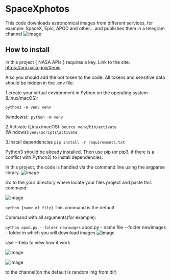 # SpaceXphotos

This code downloads astronomical images from different services, for example: SpaceX, Epic, APOD and other... and publishes them in a telegram channel
![image](https://github.com/user-attachments/assets/b1121438-80e5-4723-abe5-225f174464de)



## How to install

In this project { NASA APIs } requires a key.
Link to the site: https://api.nasa.gov/#epic

Also you should add the bot token to the code.
All tokens and sensitive data should be hidden in the .env file.

1.create your virtual environment in Python on the operating system (Linux/macOS):




```python3 -m venv venv```





(windows):` python -m venv`

2.Activate (Linux/macOS): `source venv/bin/activate`
(Windows):`venv\Scripts\activate`

3.Install dependencies
`pip install -r requirements.txt`

Python3 should be already installed. Then use pip (or pip3, if there is a conflict with Python2) to install dependencies:


In this project, the code is handled via the command line using the argparse library.
![image](https://github.com/user-attachments/assets/307ea0cb-351d-4be2-b92f-a8b10277d8cc)


Go to the your directory where locate your files project
and paste this command:

![image](https://github.com/user-attachments/assets/4b5f6fc1-286c-4760-add5-5710643ffdd7)


`python {name of file}`
This command is the default

Command with all arguments(for example):

`python apod.py --folder newimages`
apod.py - name file
--folder newimages - folder in which you will download images
![image](https://github.com/user-attachments/assets/996b191b-b692-4406-9475-ef52ae785b6f)


Use --help to view how it work



![image](https://github.com/user-attachments/assets/8d8577fa-fc1a-457f-907a-f4e1e657a3bd)



![image](https://github.com/user-attachments/assets/d3cc2f53-c80c-47fb-b2f2-7ab026766def)


to the channel(on the default is random img from dir)
